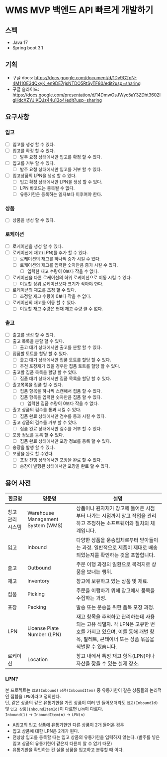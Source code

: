 # WMS MVP 백엔드 API 빠르게 개발하기

## 스펙

- Java 17
- Spring boot 3.1

## 기획
- 구글 docs: https://docs.google.com/document/d/1Dy9G2pN-4M11OE3dQxyK_en9DE7rjsNTDO5RtSyTF80/edit?usp=sharing
- 구글 슬라이드: https://docs.google.com/presentation/d/14DmwOsJWyc5aY3ZDht3602IgHdcXZYJIKQJz44u13o4/edit?usp=sharing

## 요구사항

### 입고

- [ ] 입고를 생성 할 수 있다.
- [ ] 입고를 확정 할 수 있다.
    - [ ] 발주 요청 상태에서만 입고를 확정 할 수 있다.
- [ ] 입고를 거부 할 수 있다.
    - [ ] 발주 요청 상태에서만 입고를 거부 할 수 있다.
- [ ] 입고상품의 LPN을 생성 할 수 있다.
    - [ ] 입고 확정 상태에서만 LPN을 생성 할 수 있다.
    - [ ] LPN 바코드는 중복될 수 없다.
    - [ ] 유통기한은 등록하는 일자보다 이후여야 한다.

### 상품

- [ ] 상품을 생성 할 수 있다.

### 로케이션

- [ ] 로케이션을 생성 할 수 있다.
- [ ] 로케이션에 재고(LPN)를 추가 할 수 있다.
    - [ ] 로케이션의 재고를 하나씩 증가 시킬 수 있다.
    - [ ] 로케이션의 재고를 입력한 숫자만큼 증가 시킬 수 있다.
        - [ ] 입력한 재고 수량이 0보다 작을 수 없다.
- [ ] 로케이션을 다른 로케이션의 하위 로케이션으로 이동 시킬 수 있다.
    - [ ] 이동할 상위 로케이션보다 크기가 작아야 한다.
- [ ] 로케이션의 재고를 조정 할 수 있다.
    - [ ] 조정할 재고 수량이 0보다 작을 수 없다.
- [ ] 로케이션의 재고를 이동 할 수 있다.
    - [ ] 이동할 재고 수량은 현재 재고 수량 클 수 없다.

### 출고

- [ ] 출고를 생성 할 수 있다.
- [ ] 출고 목록을 분할 할 수 있다.
    - [ ] 출고 대기 상태에서만 출고를 분할 할 수 있다.
- [ ] 집품할 토트를 할당 할 수 있다.
    - [ ] 출고 대기 상태에서만 집품 토트를 할당 할 수 있다.
    - [ ] 추천 포장재가 있을 경우만 집품 토트를 할당 할 수 있다.
- [ ] 출고할 집품 목록을 할당 할 수 있다.
    - [ ] 집품 대기 상태에서만 집품 목록을 할당 할 수 있다.
- [ ] 출고목록을 집품 할 수 있다.
    - [ ] 집품 항목을 하나씩 스캔해서 집품 할 수 있다.
    - [ ] 집품 항목을 입력한 숫자만큼 집품 할 수 있다.
        - [ ] 입력한 집품 수량이 0보다 작을 수 없다.
- [ ] 출고 상품의 검수를 통과 시킬 수 있다.
    - [ ] 집품 완료 상태에서만 검수를 통과 시킬 수 있다.
- [ ] 출고 상품의 검수를 거부 할 수 있다.
    - [ ] 집품 완료 상태에서만 검수를 거부 할 수 있다.
- [ ] 포장 정보를 등록 할 수 있다.
    - [ ] 집품 완료 상태에서만 포장 정보를 등록 할 수 있다.
- [ ] 송장을 발행 할 수 있다.
- [ ] 포장을 완료 할 수있다.
    - [ ] 포장 진행 상태에서만 포장을 완료 할 수 있다.
    - [ ] 송장이 발행된 상태에서만 포장을 완료 할 수 있다.

## 용어 사전

| 한글명       | 영문명                               | 설명                                                                                                  |
|-----------|-----------------------------------|-----------------------------------------------------------------------------------------------------|
| 창고 관리 시스템 | Warehouse Management System (WMS) | 상품이나 원자재가 창고에 들어온 시점부터 나가는 시점까지 창고 작업을 관리하고 조정하는 소프트웨어와 절차의 체계입니다.                                  |
| 입고        | Inbound                           | 다양한 상품을 운송업체로부터 받아들이는 과정. 일반적으로 제품이 제대로 배송되었는지를 확인하는 것을 포함합니다.                                      |
| 출고        | Outbound                          | 주문 이행 과정의 일환으로 목적지로 상품을 보내는 행위.                                                                     |
| 재고        | Inventory                         | 창고에 보유하고 있는 상품 및 재료.                                                                                |
| 집품        | Picking                           | 주문을 이행하기 위해 창고에서 품목을 수집하는 과정.                                                                       |
| 포장        | Packing                           | 발송 또는 운송을 위한 품목 포장 과정.                                                                              |
| LPN       | License Plate Number (LPN)        | 재고 항목을 추적하고 관리하는데 사용되는 고유 식별자. 각 LPN은 고유한 번호를 가지고 있으며, 이를 통해 개별 항목, 팔레트, 콘테이너 또는 상품 묶음을 식별할 수 있습니다. |
| 로케이션      | Location                          | 창고 내에서 특정 재고 항목(LPN)이나 자산을 찾을 수 있는 실제 장소.                                                           |

### LPN?
본 프로젝트는 `입고(Inbound)` `상품(InboundItem)` 중 유통기한이 같은 상품들의 논리적인 집합을 `LPN`이라고 정의한다.<br>
단, 같은 상품의 같은 유통기한을 가진 상품이 여러 번 들어오더라도 `입고(InboundId)`및 `입고 상품(InboundItemId)`이 다르면 `LPN`이 다르다. <br>
`Inbound(1)` -> `InboundItem(n)` -> `LPN(n)` <br>
- A입고의 입고 상품에 유통기한만 다른 상품이 2개 들어온 경우
- 입고 상품에 대한 LPN은 2개가 된다.
- 전상상 입고를 등록할 때는 입고 상품의 유통기한을 입력하지 않는다. (발주를 넣은 입고 상품의 유통기한이 같은지 다른지 알 수 없기 때문)
- 유통기한을 확인하는 건 실물 상품을 입고하고 분류할 때 이다.
